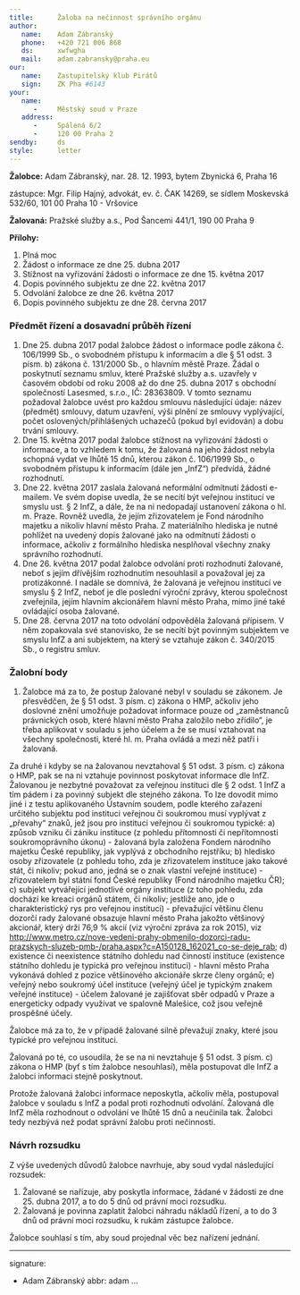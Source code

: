 ```yaml
---
title:      Žaloba na nečinnost správního orgánu
author:
   name:    Adam Zábranský
   phone:   +420 721 006 868
   ds:      xwfwgha
   mail:    adam.zabransky@praha.eu
our:
   name:    Zastupitelský klub Pirátů
   sign:    ZK Pha #6143
your:
   name:    
      -     Městský soud v Praze
   address:
      -     Spálená 6/2
      -     120 00 Praha 2
sendby:     ds
style:      letter
---
```


**Žalobce:**   Adam Zábranský, nar. 28. 12. 1993, bytem Zbynická 6, Praha 16

zástupce:  Mgr. Filip Hajný, advokát, ev. č. ČAK 14269, se sídlem Moskevská 532/60, 101 00 Praha 10 - Vršovice

**Žalovaná:**  Pražské služby a.s., Pod Šancemi 441/1, 190 00 Praha 9

**Přílohy:**

1. Plná moc
2. Žádost o informace ze dne 25. dubna 2017
3. Stížnost na vyřizování žádosti o informace ze dne 15. května 2017
4. Dopis povinného subjektu ze dne 22. května 2017
5. Odvolání žalobce ze dne 26. května 2017
6. Dopis povinného subjektu ze dne 28. června 2017

### Předmět řízení a dosavadní průběh řízení

1. Dne 25. dubna 2017 podal žalobce žádost o informace podle zákona č. 106/1999 Sb., o svobodném přístupu k informacím a dle § 51 odst. 3 písm. b) zákona č. 131/2000 Sb., o hlavním městě Praze. Žádal o poskytnutí seznamu smluv, které Pražské služby a.s. uzavřely v časovém období od roku 2008 až do dne 25. dubna 2017 s obchodní společností Lasesmed, s.r.o., IČ: 28363809. V tomto seznamu požadoval žalobce uvést pro každou smlouvu následující údaje: název (předmět) smlouvy, datum uzavření, výši plnění ze smlouvy vyplývající, počet oslovených/přihlášených uchazečů (pokud byl evidován) a dobu trvání smlouvy.
2. Dne 15. května 2017 podal žalobce stížnost na vyřizování žádosti o informace, a to vzhledem k tomu, že žalovaná na jeho žádost nebyla schopná vydat ve lhůtě 15 dnů, kterou zákon č. 106/1999 Sb., o svobodném přístupu k informacím (dále jen „InfZ“) předvídá, žádné rozhodnutí. 
3. Dne 22. května 2017 zaslala žalovaná neformální odmítnutí žádosti e-mailem. Ve svém dopise uvedla, že se necítí být veřejnou institucí ve smyslu ust. § 2 InfZ, a dále, že na ni nedopadají ustanovení zákona o hl. m. Praze. Rovněž uvedla, že jejím zřizovatelem je Fond národního majetku a nikoliv hlavní město Praha. Z materiálního hlediska je nutné pohlížet na uvedený dopis žalované jako na odmítnutí žádosti o informace, ačkoliv z formálního hlediska nesplňoval všechny znaky správního rozhodnutí.
4. Dne 26. května 2017 podal žalobce odvolání proti rozhodnutí žalované, neboť s jejím dřívějším rozhodnutím nesouhlasil a považoval jej za protizákonné. I nadále se domnívá, že žalovaná je veřejnou institucí ve smyslu § 2 InfZ, neboť je dle poslední výroční zprávy, kterou společnost zveřejnila, jejím hlavním akcionářem hlavní město Praha, mimo jiné také ovládající osoba žalované. 
5. Dne 28. června 2017 na toto odvolání odpověděla žalovaná přípisem. V něm zopakovala své stanovisko, že se necítí být povinným subjektem ve smyslu InfZ a ani subjektem, na který se vztahuje zákon č. 340/2015 Sb., o registru smluv.

### Žalobní body

1. Žalobce má za to, že postup žalované nebyl v souladu se zákonem. Je přesvědčen, že § 51 odst. 3 písm. c) zákona o HMP, ačkoliv jeho doslovné znění umožňuje požadovat informace pouze od „zaměstnanců právnických osob, které hlavní město Praha založilo nebo zřídilo“, je třeba aplikovat v souladu s jeho účelem a že se musí vztahovat na všechny společnosti, které hl. m. Praha ovládá a mezi něž patří i žalovaná. 

Za druhé i kdyby se na žalovanou nevztahoval § 51 odst. 3 písm. c) zákona o HMP, pak se na ni vztahuje povinnost poskytovat informace dle InfZ. Žalovanou je nezbytné považovat za veřejnou instituci dle § 2 odst. 1 InfZ a tím pádem i za povinný subjekt dle stejného zákona. To lze dovodit mimo jiné i z testu aplikovaného Ústavním soudem, podle kterého zařazení určitého subjektu pod instituci veřejnou či soukromou musí vyplývat
z „převahy“ znaků, jež jsou pro instituci veřejnou či soukromou typické:
a) způsob vzniku či zániku instituce (z pohledu přítomnosti či nepřítomnosti soukromoprávního úkonu) - žalovaná byla založena Fondem národního majetku České republiky, jak vyplývá z obchodního rejstříku;
b) hledisko osoby zřizovatele (z pohledu toho, zda je zřizovatelem instituce jako takové stát, či nikoliv; pokud ano, jedná se o znak vlastní veřejné instituce) - zřizovatelem byl státní fond České republiky (Fond národního majetku ČR);
c) subjekt vytvářející jednotlivé orgány instituce (z toho pohledu, zda dochází ke kreaci orgánů státem, či nikoliv; jestliže ano, jde o charakteristický rys pro veřejnou instituci) - převažující většinu členu dozorčí rady žalované obsazuje hlavní město Praha jakožto většinový akcionář, který drží 76,9 % akcií (viz výroční zpráva za rok 2015), viz http://www.metro.cz/nove-vedeni-prahy-obmenilo-dozorci-radu-prazskych-sluzeb-pmb-/praha.aspx?c=A150128_162021_co-se-deje_rab;
d) existence či neexistence státního dohledu nad činností instituce (existence státního dohledu je typická pro veřejnou instituci) - hlavní město Praha vykonává dohled z pozice většinového akcionáře skrze členy orgánů;
e) veřejný nebo soukromý účel instituce (veřejný účel je typickým znakem veřejné instituce) - účelem žalované je zajišťovat sběr odpadů v Praze a energeticky odpady využívat ve spalovně Malešice, což jsou veřejně prospěšné účely.

Žalobce má za to, že v případě žalované silně převažují znaky, které jsou typické pro veřejnou instituci.

Žalovaná po té, co usoudila, že se na ni nevztahuje § 51 odst. 3 písm. c) zákona o HMP (byť s tím žalobce nesouhlasí), měla postupovat dle InfZ a žalobci informaci stejně poskytnout.

Protože žalovaná žalobci informace neposkytla, ačkoliv měla, postupoval žalobce v souladu s InfZ a podal proti rozhodnutí odvolání. Žalovaná dle InfZ měla rozhodnout o odvolání ve lhůtě 15 dnů a neučinila tak. Žalobci tedy nezbývá než podat správní žalobu proti nečinnosti.

### Návrh rozsudku

Z výše uvedených důvodů žalobce navrhuje, aby soud vydal následující rozsudek:

1. Žalované se nařizuje, aby poskytla informace, žádané v žádosti ze dne 25. dubna 2017, a to do 5 dnů od právní moci rozsudku.
2. Žalovaná je povinna zaplatit žalobci náhradu nákladů řízení, a to do 3 dnů od právní moci rozsudku, k rukám zástupce žalobce.

Žalobce souhlasí s tím, aby soud projednal věc bez nařízení jednání. 

---
signature:
  - Adam Zábranský
abbr:       adam
...

